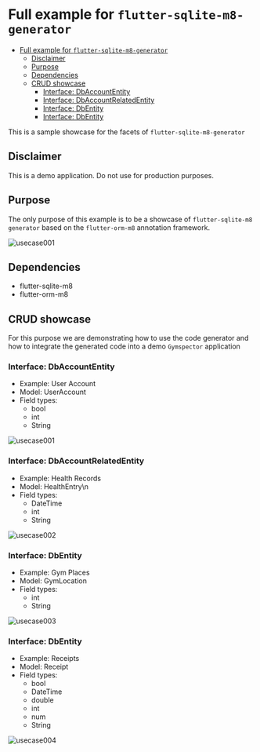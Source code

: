 # Full example for `flutter-sqlite-m8-generator` 

- [Full example for `flutter-sqlite-m8-generator`](#full-example-for-flutter-sqlite-m8-generator)
  - [Disclaimer](#disclaimer)
  - [Purpose](#purpose)
  - [Dependencies](#dependencies)
  - [CRUD showcase](#crud-showcase)
    - [Interface: DbAccountEntity](#interface-dbaccountentity)
    - [Interface: DbAccountRelatedEntity](#interface-dbaccountrelatedentity)
    - [Interface: DbEntity](#interface-dbentity)
    - [Interface: DbEntity](#interface-dbentity-1)

This is a sample showcase for the facets of `flutter-sqlite-m8-generator`

## Disclaimer

This is a demo application. Do not use for production purposes.

## Purpose

The only purpose of this example is to be a showcase of `flutter-sqlite-m8 generator` based on the `flutter-orm-m8` annotation framework.

![usecase001](docs/usecase000-320.gif)

## Dependencies

* flutter-sqlite-m8
* flutter-orm-m8

## CRUD showcase

For this purpose we are demonstrating how to use the code generator and how to integrate the generated code into a demo `Gymspector` application


### Interface: DbAccountEntity

* Example: User Account
* Model: UserAccount
* Field types: 
  * bool
  * int
  * String

![usecase001](docs/usecase001-320.gif)


### Interface: DbAccountRelatedEntity

* Example: Health Records
* Model: HealthEntry\n
* Field types: 
  * DateTime
  * int
  * String   

![usecase002](docs/usecase002-320.gif)

### Interface: DbEntity

* Example: Gym Places
* Model: GymLocation
* Field types: 
  * int
  * String

![usecase003](docs/usecase003-320.gif)

### Interface: DbEntity

* Example: Receipts
* Model: Receipt
* Field types: 
  * bool
  * DateTime
  * double
  * int
  * num
  * String

![usecase004](docs/usecase004-320.gif)